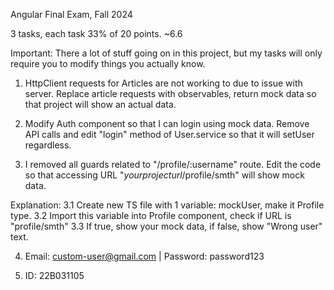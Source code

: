 Angular Final Exam, Fall 2024

3 tasks, each task 33% of 20 points. ~6.6

Important: There a lot of stuff going on in this project, but my tasks will only require you to modify things you actually know.

1. HttpClient requests for Articles are not working to due to issue with server. Replace article requests with observables, return mock data so that project will show an actual data.

2. Modify Auth component so that I can login using mock data. Remove API calls and edit "login" method of User.service so that it will setUser regardless.

3. I removed all guards related to "/profile/:username" route. Edit the code so that accessing URL "_yourprojecturl_/profile/smth" will show mock data.

Explanation:
3.1 Create new TS file with 1 variable: mockUser, make it Profile type.
3.2 Import this variable into Profile component, check if URL is "profile/smth"
3.3 If true, show your mock data, if false, show "Wrong user" text.

4. Email: custom-user@gmail.com | Password: password123

5. ID: 22B031105
